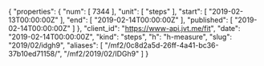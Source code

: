 {
  "properties": {
    "num": [
      7344
    ],
    "unit": [
      "steps"
    ],
    "start": [
      "2019-02-13T00:00:00Z"
    ],
    "end": [
      "2019-02-14T00:00:00Z"
    ],
    "published": [
      "2019-02-14T00:00:00Z"
    ]
  },
  "client_id": "https://www-api.jvt.me/fit",
  "date": "2019-02-14T00:00:00Z",
  "kind": "steps",
  "h": "h-measure",
  "slug": "2019/02/idgh9",
  "aliases": [
    "/mf2/0c8d2a5d-26ff-4a41-bc36-37b10ed71158/",
    "/mf2/2019/02/IDGh9"
  ]
}
